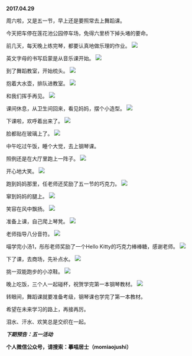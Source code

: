 
          
**2017.04.29**

周六啦，又是五一节，早上还是要照常去上舞蹈课。

今天把车停在莲花池公园停车场，免得六里桥下掉头堵的要命。

前几天，每天晚上练完琴，都要认真地做乐理的作业。
![](http://imglf2.nosdn.127.net/img/dU96eUV0NjNmdUQrQlZIQStyVnA3ek1ZbitNVXl3bklkdGdYQno4UHNoaz0.jpg)


英文字母的书写启蒙是从音乐课开始。
![](http://imglf1.nosdn.127.net/img/a3RJUnpaekxnV3lETDRIQ3dGazVGR1VXMnBzWVhab2dRRWN4c2VlYVR3bz0.jpg)


到了舞蹈教室，开始梳头。
![](http://imglf.nosdn.127.net/img/b1o1Vk9sTTVRcHZQTUpEWHNNdkN5N2dZVUVBM1Jlbk0xRTRGTjErWngyND0.jpg)


抱着大水壶，排队进教室。
![](http://imglf0.nosdn.127.net/img/d3dVOHZ0cGl0WERtM2IzRVY3N05YYUZ4Zll5czE1cklTUmkrYXRlaWhtRT0.jpg)


和我们挥手再见。
![](http://imglf.nosdn.127.net/img/VDJvQ0dlZnNocGV1ZlN5a0tJY0laSExaUjhNYlhidFp3NW5OaTRpNUU5RT0.jpg)


课间休息，从卫生间回来，看见妈妈，摆个小造型。
![](http://imglf0.nosdn.127.net/img/T1ZyS3FuYVEvQSt5QWsyKzNVNHNyUlJjNkMxbHgwbjlkM1k5aTY0YzRJdz0.jpg)


下课啦，欢呼着出来了。
![](http://imglf0.nosdn.127.net/img/bGVCdmJrYnBWYjk4WWQyUk50MUVTVE4xSmswekhqNjZ3d05ySmR4a2tGZz0.jpg)


脸都贴在玻璃上了。
![](http://imglf2.nosdn.127.net/img/SXVobGFjdEFFSExzQ3d3bm9WMTMwMmNpSm1RazNxK0RMajJGUFRHbDdnaz0.jpg)


中午吃过午饭，睡个大觉，去上钢琴课。

照例还是在大厅里跑上一阵子。
![](http://imglf.nosdn.127.net/img/WFZsWUlvSlpST2hGby9WZWZwQXUrWkNReHRKVGNUME44VHVmaE1vSWxORT0.jpg)


开心地大笑。
![](http://imglf0.nosdn.127.net/img/K083eXVmL0VFdGhERlBZY0lsREZ6MjBUbmlMT01ON3VIRlhOWXJlNTVaWT0.jpg)


跑到妈妈那里，任老师还奖励了五一节的巧克力。
![](http://imglf1.nosdn.127.net/img/NDRtNlRSbGhMNjlaN2ppN1FJcGJGRnNqKyt0bGlTUnlQQnVXTzlrQnZvRT0.jpg)


窜到妈妈的腿上。
![](http://imglf1.nosdn.127.net/img/ekhWVWpuKzlxdmxISVM3aDVaa3Y1K1ZxR3FRQzhLR01jWmNVR010STNSRT0.jpg)


笑容在风中飘扬。
![](http://imglf1.nosdn.127.net/img/c29aQ3NYNm0zaVRQQ1VoN0lpZWtISHY3MGJ1MjZTNHllSnhLQXVPZGhqdz0.jpg)


准备上课，自己爬上琴凳。
![](http://imglf2.nosdn.127.net/img/bUYwN1hXNkNUTlpvYzVOUWxoN3NSQVBpUm5GV1ZwQUdtWE0wcE5ldjI5az0.jpg)


老师指导八分音符。
![](http://imglf2.nosdn.127.net/img/dmViV3ZzT3g2cEZZSFBOVlgrc1hLUVRrdUFiSlFaQUdubURWQ29rQ2xmcz0.jpg)


喵学完小汤1，彤彤老师奖励了一个Hello Kitty的巧克力棒棒糖，感谢老师。
![](http://imglf2.nosdn.127.net/img/SW5NazRDWTY0SjdheFUyZ0graklVek02NWVnMUVXZHkvQmNmejV2bkVZQT0.jpg)


下了课，去商场，先补点水。
![](http://imglf2.nosdn.127.net/img/aTJORGs0a3pFd1JFS0QyZTdSL3hiY3RoVmlGS3ZwTWRRMFpGUUxLait2UT0.jpg)


挑一双能跑步的小凉鞋。
![](http://imglf2.nosdn.127.net/img/RThSemVxQ0FxSjdDcEJXcXBpK1ZwVUhzcElzaE9zc1dwNHBwR2dQNWlMND0.jpg)


晚上吃饭，三个人一起碰杯，祝贺学完第一本钢琴教材。
![](http://imglf2.nosdn.127.net/img/eCtpODVMRFYvQUNkRXBCdWpVNTFZK1BkU0Z2V1k3WHJlMXlJcklJSi9GOD0.jpg)


转眼间，舞蹈课就要准备考级，钢琴课也学完了第一本教材。

希望在未来学习的路上，再接再厉。

泪水、汗水、欢笑总是交织在一起。


***下期预告：五一活动***


**个人微信公众号，请搜索：摹喵居士（momiaojushi）**

        